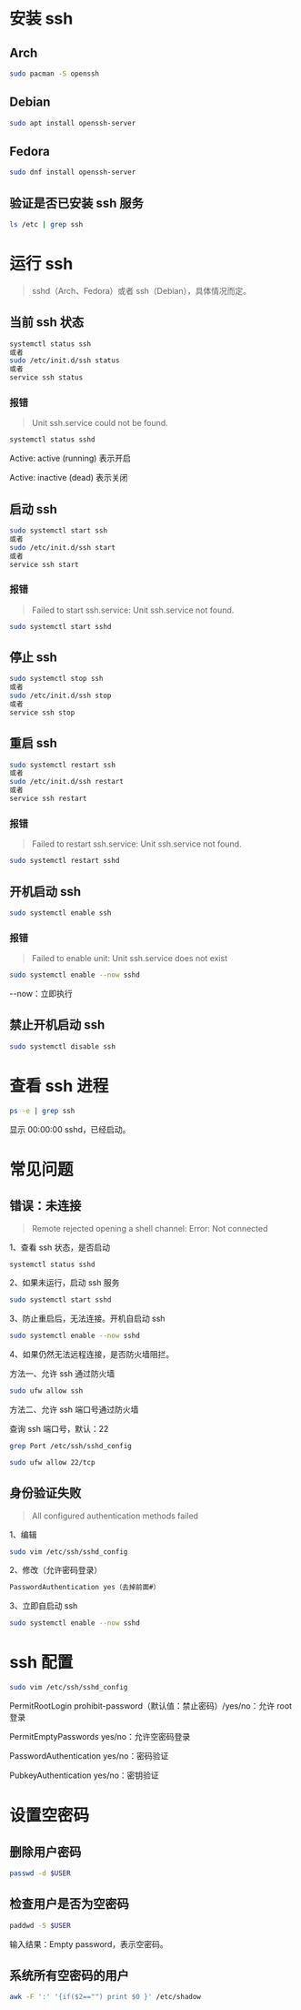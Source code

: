 # 安装 ssh

## Arch

```sh
sudo pacman -S openssh
```

## Debian

```sh
sudo apt install openssh-server
```

## Fedora

```sh
sudo dnf install openssh-server
```

## 验证是否已安装 ssh 服务

```sh
ls /etc | grep ssh
```

# 运行 ssh

> sshd（Arch、Fedora）或者 ssh（Debian），具体情况而定。

## 当前 ssh 状态

```sh
systemctl status ssh
或者
sudo /etc/init.d/ssh status
或者
service ssh status
```

### 报错

> Unit ssh.service could not be found.

```sh
systemctl status sshd
```

Active: active (running) 表示开启

Active: inactive (dead) 表示关闭

## 启动 ssh

```sh
sudo systemctl start ssh
或者
sudo /etc/init.d/ssh start
或者
service ssh start
```

### 报错

> Failed to start ssh.service: Unit ssh.service not found.

```sh
sudo systemctl start sshd
```

## 停止 ssh

```sh
sudo systemctl stop ssh
或者
sudo /etc/init.d/ssh stop
或者
service ssh stop
```

## 重启 ssh

```sh
sudo systemctl restart ssh
或者
sudo /etc/init.d/ssh restart
或者
service ssh restart
```

### 报错

> Failed to restart ssh.service: Unit ssh.service not found.

```sh
sudo systemctl restart sshd
```

## 开机启动 ssh

```sh
sudo systemctl enable ssh
```

### 报错

> Failed to enable unit: Unit ssh.service does not exist

```sh
sudo systemctl enable --now sshd
```

--now：立即执行

## 禁止开机启动 ssh

```sh
sudo systemctl disable ssh
```

# 查看 ssh 进程

```sh
ps -e | grep ssh
```

显示 00:00:00 sshd，已经启动。

# 常见问题

## 错误：未连接

> Remote rejected opening a shell channel: Error: Not connected

1、查看 ssh 状态，是否启动

```sh
systemctl status sshd
```

2、如果未运行，启动 ssh 服务

```sh
sudo systemctl start sshd
```

3、防止重启后，无法连接。开机自启动 ssh

```sh
sudo systemctl enable --now sshd
```

4、如果仍然无法远程连接，是否防火墙阻拦。

方法一、允许 ssh 通过防火墙

```sh
sudo ufw allow ssh
```

方法二、允许 ssh 端口号通过防火墙

查询 ssh 端口号，默认：22

```sh
grep Port /etc/ssh/sshd_config
```

```sh
sudo ufw allow 22/tcp
```

## 身份验证失败

> All configured authentication methods failed

1、编辑

```sh
sudo vim /etc/ssh/sshd_config
```

2、修改（允许密码登录）

```sh
PasswordAuthentication yes（去掉前面#）
```

3、立即自启动 ssh

```sh
sudo systemctl enable --now sshd
```

# ssh 配置

```sh
sudo vim /etc/ssh/sshd_config
```

PermitRootLogin prohibit-password（默认值：禁止密码）/yes/no：允许 root 登录

PermitEmptyPasswords yes/no：允许空密码登录

PasswordAuthentication yes/no：密码验证

PubkeyAuthentication yes/no：密钥验证

# 设置空密码

## 删除用户密码

```sh
passwd -d $USER
```

## 检查用户是否为空密码

```sh
paddwd -S $USER
```

输入结果：Empty password，表示空密码。

## 系统所有空密码的用户

```sh
awk -F ':' '{if($2=="") print $0 }' /etc/shadow
```

